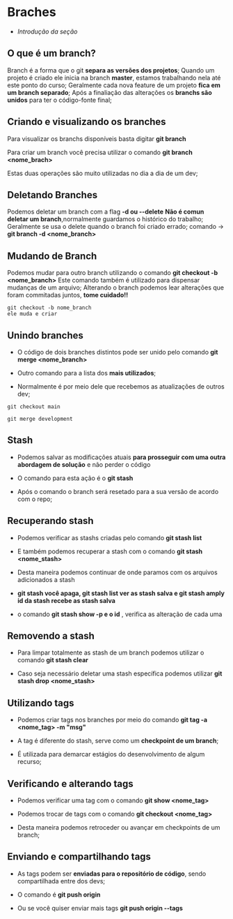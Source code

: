 # Braches

* _Introdução da seção_

## O que é um branch?

Branch é a forma que o git **separa as versões dos projetos**;
Quando um projeto é criado ele inicia na branch **master**, estamos trabalhando nela até este ponto do curso;
Geralmente cada nova feature de um projeto **fica em um branch separado**;
Após a finaliação das alterações os **branchs são unidos** para ter o código-fonte final;

## Criando e visualizando os branches

Para visualizar os branchs disponíveis basta digitar **git branch**

Para criar um branch você precisa utilizar o comando **git branch <nome_brach>**

Estas duas operações são muito utilizadas no dia a dia de um dev;

## Deletando Branches

Podemos deletar um branch com a flag **-d ou --delete**
**Não é comun deletar um branch**,normalmente guardamos o histórico do trabalho;
Geralmente se usa o delete quando o branch foi criado errado;
comando ->
**git branch -d <nome_branch>**

## Mudando de Branch

Podemos mudar para outro branch utilizando o comando **git checkout -b <nome_branch>**
Este comando também é utilizado para dispensar mudanças de um arquivo;
Alterando o branch podemos lear alterações que foram commitadas juntos, **tome cuidado!!**

```comandos
git checkout -b nome_branch 
ele muda e criar
```

## Unindo branches

* O código de dois branches distintos pode ser unido pelo comando **git merge <nome_branch>**

* Outro comando para a lista dos **mais utilizados**;

* Normalmente é por meio dele que recebemos as atualizações de outros 
dev;

```git
git checkout main

git merge development
```

## Stash

* Podemos salvar as modificações atuais **para prosseguir com uma outra abordagem de solução** e não perder o código

* O comando para esta ação é o **git stash**

* Após o comando o branch será resetado para a sua versão de acordo com o repo;

## Recuperando stash

* Podemos verificar as stashs criadas pelo comando **git stash list**

* E também podemos recuperar a stash com o comando **git stash <nome_stash>**

* Desta maneira podemos continuar de onde paramos com os arquivos adicionados a stash

* **git stash você apaga, git stash list ver as stash salva e git stash amply id da stash recebe as stash salva**

* o comando **git stash show -p e o id** , verifica as alteração de cada uma

## Removendo a stash

* Para limpar totalmente as stash de um branch podemos utilizar o comando **git stash clear**

* Caso seja necessário deletar uma stash específica podemos utilizar **git stash drop <nome_stash>**

## Utilizando tags

* Podemos criar tags nos branches por meio do comando **git tag -a <nome_tag> -m "msg"**

* A tag é diferente do stash, serve como um **checkpoint de um branch**;

* É utilizada para demarcar estágios do desenvolvimento de algum recurso;

## Verificando e alterando tags

* Podemos verificar uma tag com o comando **git show <nome_tag>**

* Podemos trocar de tags com o comando **git checkout <nome_tag>**

* Desta maneira podemos retroceder ou avançar em checkpoints de um branch;

## Enviando e compartilhando tags

* As tags podem ser **enviadas para o repositório de código**, sendo compartilhada entre dos devs;

* O comando é **git push origin <nome>**

* Ou se você quiser enviar mais tags **git push origin --tags**
